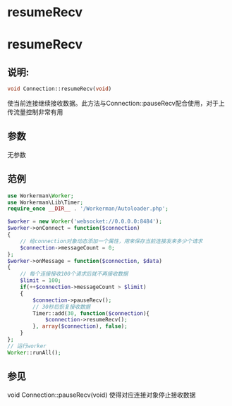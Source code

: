 # resumeRecv

# resumeRecv

## 说明:


```php 
void Connection::resumeRecv(void)

```
使当前连接继续接收数据。此方法与Connection::pauseRecv配合使用，对于上传流量控制非常有用

## 参数

无参数

## 范例


```php 
use Workerman\Worker;
use Workerman\Lib\Timer;
require_once __DIR__ . '/Workerman/Autoloader.php';

$worker = new Worker('websocket://0.0.0.0:8484');
$worker->onConnect = function($connection)
{
    // 给connection对象动态添加一个属性，用来保存当前连接发来多少个请求
    $connection->messageCount = 0;
};
$worker->onMessage = function($connection, $data)
{
    // 每个连接接收100个请求后就不再接收数据
    $limit = 100;
    if(++$connection->messageCount > $limit)
    {
        $connection->pauseRecv();
        // 30秒后恢复接收数据
        Timer::add(30, function($connection){
            $connection->resumeRecv();
        }, array($connection), false);
    }
};
// 运行worker
Worker::runAll();

```
## 参见

void Connection::pauseRecv(void) 使得对应连接对象停止接收数据